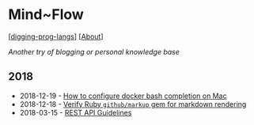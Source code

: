 # Mind~Flow

[[digging-prog-langs](https://github.com/halyph/digging-prog-langs)]  [[About](about.md)]

_Another try of blogging or personal knowledge base_

## 2018

- 2018-12-19 - [How to configure docker bash completion on Mac](2018/2018-12-19-docker-bash-complition.md)
- 2018-12-18 - [Verify Ruby `github/markup` gem for markdown rendering](2018/2018-12-18-github-markup-gem.md) 
- 2018-03-15 - [REST API Guidelines](2018/2018-03-15-rest-api-guidelines.md)
